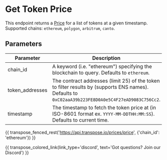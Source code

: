 # Get Token Price

This endpoint returns a [Price](../models/price.md) for a list of tokens at a given timestamp. Supported chains: `ethereum`, `polygon`, `arbitrum`, `canto`.

## Parameters
| Parameter     | Description                                                                          | Type     | 
|---------------|--------------------------------------------------------------------------------------|----------|
| chain_id      | A keyword (i.e. "ethereum") specifying the blockchain to query. Defaults to `ethereum`. | `string` | 
| token_addresses | The contract addresses (limit 25) of the token to filter results by (supports ENS names). Defaults to `0xC02aaA39b223FE8D0A0e5C4F27eAD9083C756Cc2`.  | `array of strings` | 
| timestamp | The timestamp to fetch the token price at (in ISO-8601 format ex. `YYYY-MM-DDTHH:MM:SS`). Defaults to current time. | `date-time` | 

{{ transpose_fenced_rest('https://api.transpose.io/prices/price', {'chain_id': 'ethereum'}) }}

{{ transpose_colored_link(link_type='discord', text='Got questions?  Join our Discord') }}
